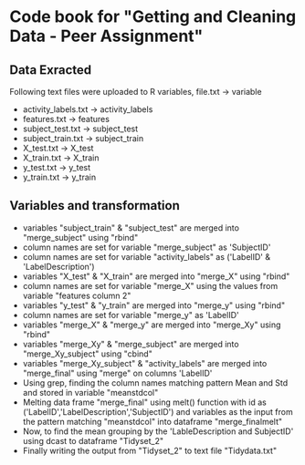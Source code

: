 # Code book for "Getting and Cleaning Data - Peer Assignment"

## Data Exracted
Following text files were uploaded to R variables, file.txt -> variable
 * activity_labels.txt -> activity_labels
 * features.txt -> features
 * subject_test.txt -> subject_test
 * subject_train.txt -> subject_train
 * X_test.txt -> X_test
 * X_train.txt -> X_train
 * y_test.txt -> y_test
 * y_train.txt -> y_train

## Variables and transformation
* variables "subject_train" & "subject_test" are merged into "merge_subject" using "rbind"
* column names are set for variable "merge_subject" as 'SubjectID'
* column names are set for variable "activity_labels" as ('LabelID' & 'LabelDescription')
* variables "X_test" & "X_train" are merged into "merge_X" using "rbind"  
* column names are set for variable "merge_X" using the values from variable "features column 2"
* variables "y_test" & "y_train" are merged into "merge_y" using "rbind"
* column names are set for variable "merge_y" as 'LabelID'
* variables "merge_X" & "merge_y" are merged into "merge_Xy" using "rbind"
* variables "merge_Xy" & "merge_subject" are merged into "merge_Xy_subject" using "cbind"
* variables "merge_Xy_subject" & "activity_labels" are merged into "merge_final" using "merge" on columns 'LabelID'
* Using grep, finding the column names matching pattern Mean and Std and stored in variable "meanstdcol"
* Melting data frame "merge_final" using melt() function with id as ('LabelID','LabelDescription','SubjectID') and variables as the input from the pattern matching "meanstdcol" into dataframe "merge_finalmelt"
* Now, to find the mean grouping by the 'LableDescription and SubjectID' using dcast to dataframe "Tidyset_2"
* Finally writing the output from "Tidyset_2" to text file "Tidydata.txt"